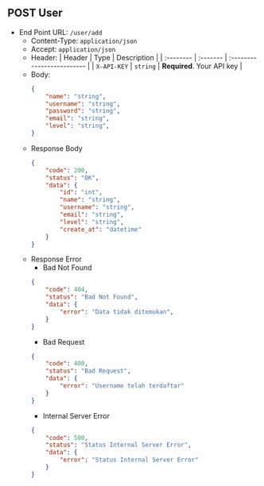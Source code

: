## POST User
- End Point URL: `/user/add`
    - Content-Type: `application/json`
    - Accept: `application/json`
    - Header:
      | Header 	| Type     | Description                |
      | :-------- | :------- | :------------------------- |
      | `X-API-KEY` | `string` | **Required**. Your API key |
    - Body:
      ```json
      {
          "name": "string",
          "username": "string",
          "password": "string",
          "email": "string",
          "level": "string",
      }
      ```
    - Response Body
      ```json
      {
          "code": 200,
          "status": "OK",
          "data": {
              "id": "int",
              "name": "string",
              "username": "string",
              "email": "string",
              "level": "string",
              "create_at": "datetime"
          }
      }
      ```
    - Response Error
        - Bad Not Found
      ```json
      {
          "code": 404,
          "status": "Bad Not Found",
          "data": {
              "error": "Data tidak ditemukan",
          }
      }
      ```
        - Bad Request
      ```json
      {
          "code": 400,
          "status": "Bad Request",
          "data": {
              "error": "Username telah terdaftar"
          }
      }
      ```
        - Internal Server Error
      ```json
      {
          "code": 500,
          "status": "Status Internal Server Error",
          "data": {
              "error": "Status Internal Server Error"
          }
      }
      ```